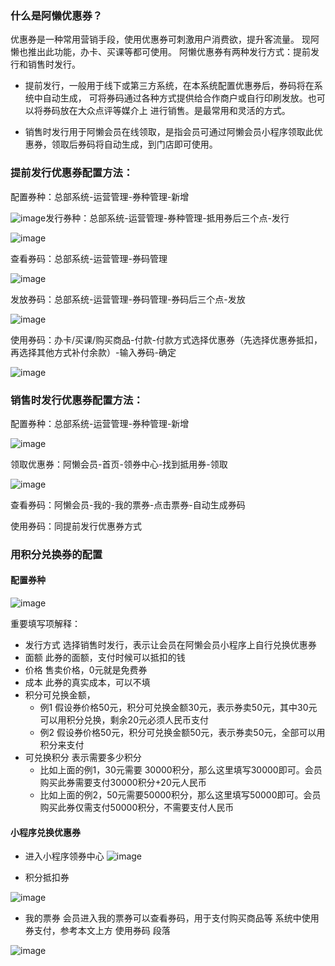 ### 什么是阿懒优惠券？

优惠券是一种常用营销手段，使用优惠券可刺激用户消费欲，提升客流量。
现阿懒也推出此功能，办卡、买课等都可使用。
阿懒优惠券有两种发行方式：提前发行和销售时发行。
 - 提前发行，一般用于线下或第三方系统，在本系统配置优惠券后，券码将在系统中自动生成，
 可将券码通过各种方式提供给合作商户或自行印刷发放。也可以将券码放在大众点评等媒介上
 进行销售。是最常用和灵活的方式。
 
 - 销售时发行用于阿懒会员在线领取，是指会员可通过阿懒会员小程序领取此优惠券，领取后券码将自动生成，到门店即可使用。

### 提前发行优惠券配置方法：

配置券种：总部系统-运营管理-券种管理-新增

![image](../../assets/club/提前发行.jpg)发行券种：总部系统-运营管理-券种管理-抵用券后三个点-发行

![image](../../assets/club/发行.png)

查看券码：总部系统-运营管理-券码管理

![image](../../assets/club/查看券码.png)

发放券码：总部系统-运营管理-券码管理-券码后三个点-发放

![image](../../assets/club/发放.png)

使用券码：办卡/买课/购买商品-付款-付款方式选择优惠券（先选择优惠券抵扣，再选择其他方式补付余款）-输入券码-确定

![image](../../assets/club/优惠券支付.png)

### 销售时发行优惠券配置方法：

配置券种：总部系统-运营管理-券种管理-新增

![image](../../assets/club/销售时发行.png)

领取优惠券：阿懒会员-首页-领券中心-找到抵用券-领取

![image](../../assets/club/领券中心.jpg)

查看券码：阿懒会员-我的-我的票券-点击票券-自动生成券码

使用券码：同提前发行优惠券方式

### 用积分兑换券的配置

#### 配置券种
![image](../../assets/club/券种.png)

重要填写项解释：
- 发行方式 选择销售时发行，表示让会员在阿懒会员小程序上自行兑换优惠券
- 面额 此券的面额，支付时候可以抵扣的钱
- 价格 售卖价格，0元就是免费券
- 成本 此券的真实成本，可以不填
- 积分可兑换金额，
  - 例1 假设券价格50元，积分可兑换金额30元，表示券卖50元，其中30元可以用积分兑换，剩余20元必须人民币支付
  - 例2 假设券价格50元，积分可兑换金额50元，表示券卖50元，全部可以用积分来支付
- 可兑换积分 表示需要多少积分
  - 比如上面的例1，30元需要 30000积分，那么这里填写30000即可。会员购买此券需要支付30000积分+20元人民币
  - 比如上面的例2，50元需要50000积分，那么这里填写50000即可。会员购买此券仅需支付50000积分，不需要支付人民币
  
#### 小程序兑换优惠券
- 进入小程序领券中心
![image](../../assets/club/领券中心.jpeg)

- 积分抵扣券

![image](../../assets/club/积分抵扣券.jpeg)

- 我的票券
会员进入我的票券可以查看券码，用于支付购买商品等
系统中使用券支付，参考本文上方 使用券码 段落

![image](../../assets/club/我的票券.png)

